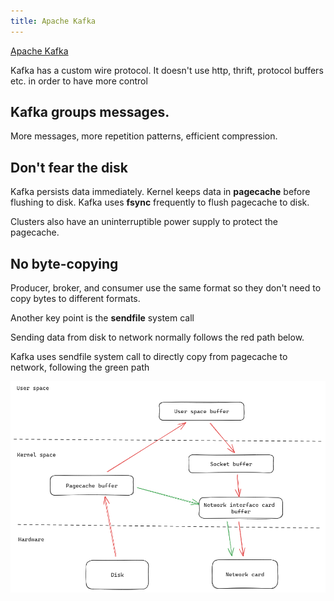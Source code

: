 ```yaml
---
title: Apache Kafka
---
```

[Apache Kafka](https://kafka.apache.org/documentation/#design)

Kafka has a custom wire protocol. It doesn't use http, thrift, protocol buffers etc. in order to have more control 

## Kafka groups messages. 
More messages, more repetition patterns, efficient compression. 

## Don't fear the disk 

Kafka persists data immediately. Kernel keeps data in **pagecache** before flushing to disk. Kafka uses **fsync** frequently to flush pagecache to disk.  

Clusters also have an uninterruptible power supply to protect the pagecache.

## No byte-copying

Producer, broker, and consumer use the same format so they don't need to copy bytes to different formats.

Another key point is the **sendfile** system call

Sending data from disk to network normally follows the red path below. 

Kafka uses sendfile system call to directly copy from pagecache to network, following the green path 

![](/static/img/kafka-sendfile.png)



